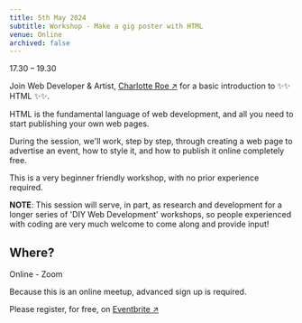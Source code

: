 ```yaml
---
title: 5th May 2024
subtitle: Workshop - Make a gig poster with HTML
venue: Online
archived: false
---
```


17.30 – 19.30 

Join Web Developer & Artist, <a href="https://charlotteroe.space/" target="_blank" rel="noopener noreferrer">Charlotte Roe ↗</a> for a 
basic introduction to ✨✨ HTML ✨✨.

HTML is the fundamental language of web development, and all you need to start publishing your own web pages.

During the session, we'll work, step by step, through creating a web page to advertise an event, how to style it, and how to publish it online completely free.

This is a very beginner friendly workshop, with no prior experience required.

**NOTE**: This session will serve, in part, as research and development for a longer series of 'DIY Web Development' workshops, so people experienced with coding are very much welcome to come along and provide input!

## Where?

Online - Zoom

Because this is an online meetup, advanced sign up is required.

Please register, for free, on [Eventbrite ↗](https://www.eventbrite.co.uk/e/float-workshop-make-a-gig-poster-with-html-tickets-892538264977?aff=oddtdtcreator)